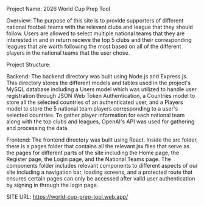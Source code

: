 Project Name: 2026 World Cup Prep Tool

Overview: The purpose of this site is to provide supporters of different national football teams with the relevant clubs and league that they should follow. 
Users are allowed to select multiple national teams that they are interested in and in return recieve the top 5 clubs and their corresponding leagues
that are worth following the most based on all of the different players in the national teams that the user chose.

Project Structure:

Backend: The backend directory was built using Node.js and Express.js. This directory stores the different models and tables used in the project's MySQL database
including a Users model which was utilized to handle user registration through JSON Web Token Authentication, a Countries model to store all the selected
countries of an authenticated user, and a Players model to store the 5 national team players corresponding to a user's selected countries. 
To gather player information for each national team along with the top clubs and leagues, OpenAI's API was used for gathering and processing the data. 

Frontend: The frontend directory was built using React. Inside the src folder, there is a pages folder that contains all the relevant jsx files that serve
as the pages for different parts of the site including the Home page, the Register page, the Login page, and the National Teams page. The components folder
includes relevant components to different aspects of our site including a navigation bar, loading screens, and a protected route that ensures certain pages
can only be accessed after valid user authentication by signing in through the login page. 

SITE URL: https://world-cup-prep-tool.web.app/
